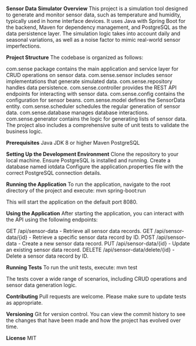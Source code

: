 **Sensor Data Simulator**
**Overview**
This project is a simulation tool designed to generate and monitor sensor data, such as temperature and humidity, 
typically used in home interface devices. It uses Java with Spring Boot for the backend, 
Maven for dependency management, and PostgreSQL as the data persistence layer. The simulation logic takes into account 
daily and seasonal variations, as well as a noise factor to mimic real-world sensor imperfections.

**Project Structure**
The codebase is organized as follows:

com.sense package contains the main application and service layer for CRUD operations on sensor data.
com.sense.sensor includes sensor implementations that generate simulated data.
com.sense.repository handles data persistence.
com.sense.controller provides the REST API endpoints for interacting with sensor data.
com.sense.config contains the configuration for sensor beans.
com.sense.model defines the SensorData entity.
com.sense.scheduler schedules the regular generation of sensor data.
com.sense.database manages database interactions.
com.sense.generator contains the logic for generating lists of sensor data.
The project also includes a comprehensive suite of unit tests to validate the business logic.


**Prerequisites**
Java JDK 8 or higher
Maven
PostgreSQL

**Setting Up the Development Environment**
Clone the repository to your local machine.
Ensure PostgreSQL is installed and running.
Create a database named iotdata
Configure the application.properties file with the correct PostgreSQL connection details.

**Running the Application**
To run the application, navigate to the root directory of the project and execute:
mvn spring-boot:run

This will start the application on the default port 8080.

**Using the Application**
After starting the application, you can interact with the API using the following endpoints:

GET /api/sensor-data - Retrieve all sensor data records.
GET /api/sensor-data/{id} - Retrieve a specific sensor data record by ID.
POST /api/sensor-data - Create a new sensor data record.
PUT /api/sensor-data/{id} - Update an existing sensor data record.
DELETE /api/sensor-data/delete/{id} - Delete a sensor data record by ID.

**Running Tests**
To run the unit tests, execute:
mvn test

The tests cover a wide range of scenarios, including CRUD operations and sensor data generation logic.

**Contributing**
Pull requests are welcome. Please make sure to update tests as appropriate.

**Versioning**
Git for version control. You can view the commit history to see the changes that have been made 
and how the project has evolved over time.

**License**
MIT

